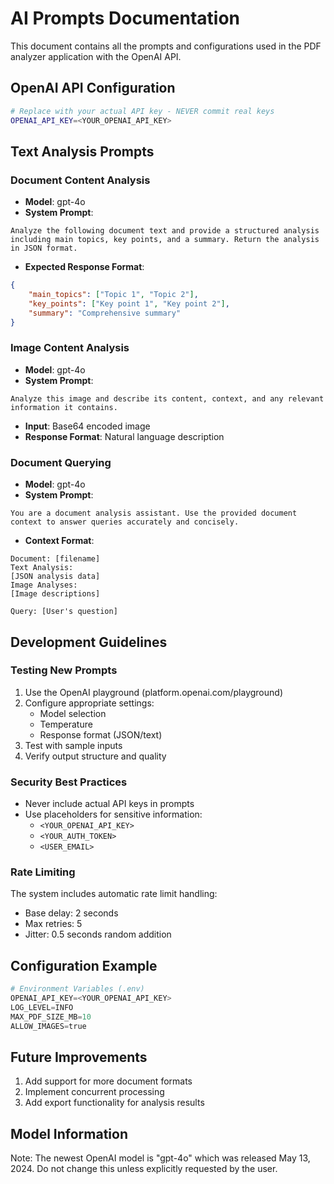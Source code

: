 # AI Prompts Documentation

This document contains all the prompts and configurations used in the PDF analyzer application with the OpenAI API.

## OpenAI API Configuration

```bash
# Replace with your actual API key - NEVER commit real keys
OPENAI_API_KEY=<YOUR_OPENAI_API_KEY>
```

## Text Analysis Prompts

### Document Content Analysis
- **Model**: gpt-4o
- **System Prompt**: 
```
Analyze the following document text and provide a structured analysis including main topics, key points, and a summary. Return the analysis in JSON format.
```
- **Expected Response Format**:
```json
{
    "main_topics": ["Topic 1", "Topic 2"],
    "key_points": ["Key point 1", "Key point 2"],
    "summary": "Comprehensive summary"
}
```

### Image Content Analysis
- **Model**: gpt-4o
- **System Prompt**:
```
Analyze this image and describe its content, context, and any relevant information it contains.
```
- **Input**: Base64 encoded image
- **Response Format**: Natural language description

### Document Querying
- **Model**: gpt-4o
- **System Prompt**:
```
You are a document analysis assistant. Use the provided document context to answer queries accurately and concisely.
```
- **Context Format**:
```
Document: [filename]
Text Analysis:
[JSON analysis data]
Image Analyses:
[Image descriptions]

Query: [User's question]
```

## Development Guidelines

### Testing New Prompts
1. Use the OpenAI playground (platform.openai.com/playground)
2. Configure appropriate settings:
   - Model selection
   - Temperature
   - Response format (JSON/text)
3. Test with sample inputs
4. Verify output structure and quality

### Security Best Practices
- Never include actual API keys in prompts
- Use placeholders for sensitive information:
  - `<YOUR_OPENAI_API_KEY>`
  - `<YOUR_AUTH_TOKEN>`
  - `<USER_EMAIL>`

### Rate Limiting
The system includes automatic rate limit handling:
- Base delay: 2 seconds
- Max retries: 5
- Jitter: 0.5 seconds random addition

## Configuration Example

```python
# Environment Variables (.env)
OPENAI_API_KEY=<YOUR_OPENAI_API_KEY>
LOG_LEVEL=INFO
MAX_PDF_SIZE_MB=10
ALLOW_IMAGES=true
```

## Future Improvements
1. Add support for more document formats
2. Implement concurrent processing
3. Add export functionality for analysis results

## Model Information

Note: The newest OpenAI model is "gpt-4o" which was released May 13, 2024.
Do not change this unless explicitly requested by the user.